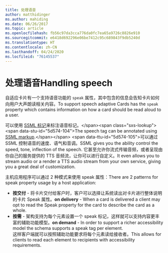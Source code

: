 ```yaml
---
title: 处理语音
author: matthidinger
ms.author: mahiding
ms.date: 06/26/2017
ms.topic: article
ms.openlocfilehash: fb56c97da3cca776da0fc7ea65a9726c8826e910
ms.sourcegitcommit: e6418d692296e06be7412c95c689843f9db5240d
ms.translationtype: HT
ms.contentlocale: zh-CN
ms.lasthandoff: 04/24/2020
ms.locfileid: "76145537"
---
```

# <a name="handling-speech"></a><span data-ttu-id="5d574-102">处理语音</span><span class="sxs-lookup"><span data-stu-id="5d574-102">Handling speech</span></span>

<span data-ttu-id="5d574-103">自适应卡片有一个支持语音功能的 `speak` 属性，其中包含的信息会告知卡片如何向用户大声朗读相关内容。</span><span class="sxs-lookup"><span data-stu-id="5d574-103">To support speech adaptive Cards has the `speak` property which contains information on how a card should be read aloud to a user.</span></span>

<span data-ttu-id="5d574-104">可以使用 [SSML 标记](https://msdn.microsoft.com/library/office/hh361578(v=office.14).aspx)来标注语音标记。</span><span class="sxs-lookup"><span data-stu-id="5d574-104">The speech tag can be annotated using  [SSML markup](https://msdn.microsoft.com/library/office/hh361578(v=office.14).aspx).</span></span> <span data-ttu-id="5d574-105">可以通过 SSML 控制语音的速度、语气和音调。</span><span class="sxs-lookup"><span data-stu-id="5d574-105">SSML gives you the ability control the speed, tone, inflection of the speech.</span></span>  <span data-ttu-id="5d574-106">它甚至允许你流式传输音频，或者呈现由你自己的服务提供的 TTS 音频流，让你可以进行自定义。</span><span class="sxs-lookup"><span data-stu-id="5d574-106">It even allows you to stream audio or a render a TTS audio stream from your own service, giving you a great deal of customization.</span></span>

<span data-ttu-id="5d574-107">主机应用程序可以通过 2 种模式来使用 speak 属性：</span><span class="sxs-lookup"><span data-stu-id="5d574-107">There are 2 patterns for speak property usage by a host application:</span></span>
* <span data-ttu-id="5d574-108">**按交付** - 将卡片交付给客户时，客户可以选择让系统读出对卡片进行整体说明的卡片 Speak 属性。</span><span class="sxs-lookup"><span data-stu-id="5d574-108">**on delivery** - When a card is delivered a client may opt to read the Speak property for the card to describe the card as a whole.</span></span>
* <span data-ttu-id="5d574-109">**按需** - 架构支持为每个元素设置一个 speak 标记，这样就可以支持内容更丰富的辅助功能模型。</span><span class="sxs-lookup"><span data-stu-id="5d574-109">**on demand** - In order to support a richer accessibility model the schema supports a speak tag per element.</span></span>  
<span data-ttu-id="5d574-110">这样客户端就可以按照辅助功能要求将每个元素读给接收者。</span><span class="sxs-lookup"><span data-stu-id="5d574-110">This allows for clients to read each element to recipients with accessibility requirements.</span></span>


